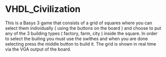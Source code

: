 # VHDL_Civilization
This is a Basys 3 game that consists of a grid of squares where you can select them individually ( using the buttons on the board ) and choose to put any of the 3 building types ( factory, farm, city ) inside the square. In order to select the builing you must use the swithes and when you are done selecting press the middle button to build it. The grid is shown in real time via the VGA output of the board.
